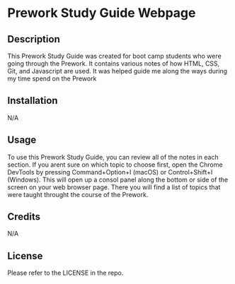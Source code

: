 # Prework Study Guide Webpage

## Description

This Prework Study Guide was created for boot camp students who were going through the Prework. It contains various notes of how HTML, CSS, Git, and Javascript are used. It was helped guide me along the ways during my time spend on the Prework

## Installation

N/A

## Usage

To use this Prework Study Guide, you can review all of the notes in each section. If you arent sure on which topic to choose first, open the Chrome DevTools by pressing Command+Option+I (macOS) or Control+Shift+I (Windows). This will open up a consol panel along the bottom or side of the screen on your web browser page. There you will find a list of topics that were taught throught the course of the Prework.
## Credits

N/A

## License

Please refer to the LICENSE in the repo.